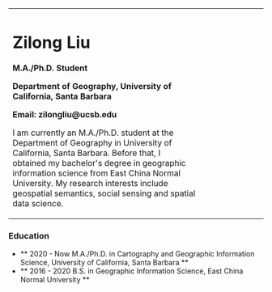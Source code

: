 <table border="0">
  <tr>
    <td width="75%">
      <h1>Zilong Liu</h1>
      <p><b>M.A./Ph.D. Student </b></p>
      <p><b>Department of Geography, University of California, Santa Barbara</b></p>
      <p><b>Email: zilongliu@ucsb.edu</b></p>
      <p>I am currently an M.A./Ph.D. student at the Department of Geography in University of California, Santa Barbara. Before that, I obtained my bachelor's degree in geographic information science from East China Normal University. My research interests include geospatial semantics, social sensing and spatial data science.<p>
    </td>
    <td width="25%">
    </td>
  </tr>
</table>

### Education

- ** 2020 - Now M.A./Ph.D. in Cartography and Geographic Information Science, University of California, Santa Barbara **
- ** 2016 - 2020 B.S. in Geographic Information Science, East China Normal University **
